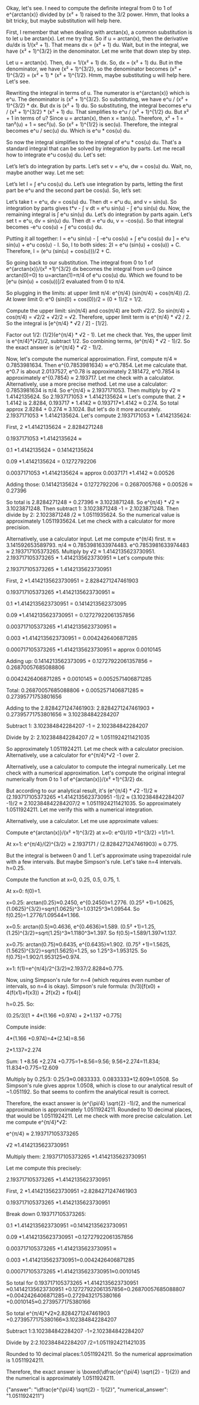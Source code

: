 <think>
Okay, let's see. I need to compute the definite integral from 0 to 1 of e^{arctan(x)} divided by (x² + 1) raised to the 3/2 power. Hmm, that looks a bit tricky, but maybe substitution will help here. 

First, I remember that when dealing with arctan(x), a common substitution is to let u be arctan(x). Let me try that. So if u = arctan(x), then the derivative du/dx is 1/(x² + 1). That means dx = (x² + 1) du. Wait, but in the integral, we have (x² + 1)^{3/2} in the denominator. Let me write that down step by step.

Let u = arctan(x). Then, du = 1/(x² + 1) dx. So, dx = (x² + 1) du. But in the denominator, we have (x² + 1)^{3/2}, so the denominator becomes (x² + 1)^{3/2} = (x² + 1) * (x² + 1)^{1/2}. Hmm, maybe substituting u will help here. Let's see.

Rewriting the integral in terms of u. The numerator is e^{arctan(x)} which is e^u. The denominator is (x² + 1)^{3/2}. So substituting, we have e^u / (x² + 1)^{3/2} * dx. But dx is (x² + 1) du. So substituting, the integral becomes e^u / (x² + 1)^{3/2} * (x² + 1) du. That simplifies to e^u / (x² + 1)^{1/2} du. But x² + 1 in terms of u? Since u = arctan(x), then x = tan(u). Therefore, x² + 1 = tan²(u) + 1 = sec²(u). So (x² + 1)^{1/2} is sec(u). Therefore, the integral becomes e^u / sec(u) du. Which is e^u * cos(u) du.

So now the integral simplifies to the integral of e^u * cos(u) du. That's a standard integral that can be solved by integration by parts. Let me recall how to integrate e^u cos(u) du. Let's set:

Let’s let’s do integration by parts. Let’s set v = e^u, dw = cos(u) du. Wait, no, maybe another way. Let me set:

Let’s let I = ∫ e^u cos(u) du. Let’s use integration by parts, letting the first part be e^u and the second part be cos(u). So, let’s set:

Let’s take t = e^u, dv = cos(u) du. Then dt = e^u du, and v = sin(u). So integration by parts gives t*v - ∫ v dt = e^u sin(u) - ∫ e^u sin(u) du. Now, the remaining integral is ∫ e^u sin(u) du. Let’s do integration by parts again. Let’s set t = e^u, dv = sin(u) du. Then dt = e^u du, v = -cos(u). So that integral becomes -e^u cos(u) + ∫ e^u cos(u) du. 

Putting it all together: I = e^u sin(u) - [ -e^u cos(u) + ∫ e^u cos(u) du ] = e^u sin(u) + e^u cos(u) - I. So, I to both sides: 2I = e^u (sin(u) + cos(u)) + C. Therefore, I = (e^u (sin(u) + cos(u)))/2 + C. 

So going back to our substitution. The integral from 0 to 1 of e^{arctan(x)}/(x² +1)^{3/2} dx becomes the integral from u=0 (since arctan(0)=0) to u=arctan(1)=π/4 of e^u cos(u) du. Which we found to be [e^u (sin(u) + cos(u))]/2 evaluated from 0 to π/4.

So plugging in the limits: at upper limit π/4: e^{π/4} (sin(π/4) + cos(π/4)) /2. At lower limit 0: e^0 (sin(0) + cos(0))/2 = (0 + 1)/2 = 1/2.

Compute the upper limit: sin(π/4) and cos(π/4) are both √2/2. So sin(π/4) + cos(π/4) = √2/2 + √2/2 = √2. Therefore, upper limit term is e^{π/4} * √2 / 2. So the integral is [e^{π/4} * √2 / 2] - [1/2]. 

Factor out 1/2: (1/2)(e^{π/4} * √2 - 1). Let me check that. Yes, the upper limit is e^{π/4}*(√2)/2, subtract 1/2. So combining terms, (e^{π/4} * √2 - 1)/2. So the exact answer is (e^{π/4} * √2 - 1)/2.

Now, let's compute the numerical approximation. First, compute π/4 ≈ 0.7853981634. Then e^{0.7853981634} ≈ e^0.7854. Let me calculate that. e^0.7 is about 2.0137527, e^0.78 is approximately 2.181472, e^0.7854 is approximately e^{0.7854} ≈ 2.193717. Let me check with a calculator. Alternatively, use a more precise method. Let me use a calculator: 0.7853981634 is π/4. So e^{π/4} ≈ 2.1937171053. Then multiply by √2 ≈ 1.4142135624. So 2.1937171053 * 1.4142135624 ≈ Let's compute that. 2 * 1.4142 is 2.8284, 0.193717 * 1.4142 ≈ 0.193717*1.4142 ≈ 0.274. So total approx 2.8284 + 0.274 ≈ 3.1024. But let's do it more accurately. 2.1937171053 * 1.4142135624. Let's compute 2.1937171053 * 1.4142135624:

First, 2 *1.4142135624 = 2.8284271248

0.1937171053 *1.4142135624 ≈

0.1 *1.4142135624 = 0.14142135624

0.09 *1.4142135624 = 0.1272792206

0.0037171053 *1.4142135624 ≈ approx 0.0037171 *1.4142 ≈ 0.00526

Adding those: 0.14142135624 + 0.1272792206 = 0.2687005768 + 0.00526 ≈ 0.27396

So total is 2.8284271248 + 0.27396 ≈ 3.1023871248. So e^{π/4} * √2 ≈ 3.1023871248. Then subtract 1: 3.1023871248 -1 = 2.1023871248. Then divide by 2: 2.1023871248 /2 ≈ 1.0511935624. So the numerical value is approximately 1.0511935624. Let me check with a calculator for more precision.

Alternatively, use a calculator input. Let me compute e^(π/4) first. π ≈ 3.141592653589793. π/4 ≈ 0.7853981633974483. e^0.7853981633974483 ≈ 2.193717105373265. Multiply by √2 ≈ 1.4142135623730951. 2.193717105373265 * 1.4142135623730951 ≈ Let's compute this:

2.193717105373265 * 1.4142135623730951

First, 2 *1.4142135623730951 = 2.8284271247461903

0.193717105373265 *1.4142135623730951 ≈

0.1 *1.4142135623730951 = 0.1414213562373095

0.09 *1.4142135623730951 = 0.12727922061357856

0.003717105373265 *1.4142135623730951 ≈

0.003 *1.4142135623730951 = 0.0042426406871285

0.000717105373265 *1.4142135623730951 ≈ approx 0.0010145

Adding up: 0.1414213562373095 + 0.12727922061357856 = 0.26870057685088806

0.0042426406871285 + 0.0010145 ≈ 0.0052571406871285

Total: 0.26870057685088806 + 0.0052571406871285 ≈ 0.27395771753801656

Adding to the 2.8284271247461903: 2.8284271247461903 + 0.27395771753801656 ≈ 3.102384842284207

Subtract 1: 3.102384842284207 -1 = 2.102384842284207

Divide by 2: 2.102384842284207 /2 ≈ 1.0511924211421035

So approximately 1.0511924211. Let me check with a calculator precision. Alternatively, use a calculator for e^{π/4}*√2 -1 over 2.

Alternatively, use a calculator to compute the integral numerically. Let me check with a numerical approximation. Let's compute the original integral numerically from 0 to 1 of e^{arctan(x)}/(x² +1)^{3/2} dx.

But according to our analytical result, it's (e^{π/4} * √2 -1)/2 ≈ (2.193717105373265 *1.4142135623730951 -1)/2 ≈ (3.102384842284207 -1)/2 ≈ 2.102384842284207/2 ≈ 1.0511924211421035. So approximately 1.0511924211. Let me verify this with a numerical integration.

Alternatively, use a calculator. Let me use approximate values:

Compute e^{arctan(x)}/(x² +1)^{3/2} at x=0: e^0}/(0 +1)^{3/2} =1/1=1.

At x=1: e^{π/4}/(2)^{3/2} ≈ 2.1937171 / (2.8284271247461903) ≈ 0.775.

But the integral is between 0 and 1. Let's approximate using trapezoidal rule with a few intervals. But maybe Simpson's rule. Let's take n=4 intervals. h=0.25.

Compute the function at x=0, 0.25, 0.5, 0.75, 1.

At x=0: f(0)=1.

x=0.25: arctan(0.25)≈0.2450, e^{0.2450}≈1.2776. (0.25² +1)=1.0625, (1.0625)^{3/2}=sqrt(1.0625)^3=1.03125^3≈1.09544. So f(0.25)=1.2776/1.09544≈1.166.

x=0.5: arctan(0.5)≈0.4636, e^{0.4636}≈1.589. (0.5² +1)=1.25, (1.25)^{3/2}=sqrt(1.25)^3≈1.1180^3≈1.397. So f(0.5)=1.589/1.397≈1.137.

x=0.75: arctan(0.75)≈0.6435, e^{0.6435}≈1.902. (0.75² +1)=1.5625, (1.5625)^{3/2}=sqrt(1.5625)=1.25, so 1.25^3=1.953125. So f(0.75)=1.902/1.953125≈0.974.

x=1: f(1)=e^{π/4}/2^{3/2}≈2.1937/2.8284≈0.775.

Now, using Simpson's rule for n=4 (which requires even number of intervals, so n=4 is okay). Simpson's rule formula: (h/3)[f(x0) + 4(f(x1)+f(x3)) + 2f(x2) + f(x4)]

h=0.25. So:

(0.25/3)[1 + 4*(1.166 +0.974) + 2*1.137 +0.775]

Compute inside:

4*(1.166 +0.974)=4*(2.14)=8.56

2*1.137=2.274

Sum: 1 +8.56 +2.274 +0.775=1+8.56=9.56; 9.56+2.274=11.834; 11.834+0.775=12.609

Multiply by 0.25/3: 0.25/3≈0.0833333. 0.0833333*12.609≈1.0508. So Simpson's rule gives approx 1.0508, which is close to our analytical result of ~1.051192. So that seems to confirm the analytical result is correct.

Therefore, the exact answer is (e^{\pi/4} \sqrt{2} -1)/2, and the numerical approximation is approximately 1.0511924211. Rounded to 10 decimal places, that would be 1.0511924211. Let me check with more precise calculation. Let me compute e^{π/4}*√2:

e^{π/4} ≈ 2.193717105373265

√2 ≈1.4142135623730951

Multiply them: 2.193717105373265 *1.4142135623730951

Let me compute this precisely:

2.193717105373265 *1.4142135623730951

First, 2 *1.4142135623730951 =2.8284271247461903

0.193717105373265 *1.4142135623730951

Break down 0.193717105373265:

0.1 *1.4142135623730951 =0.14142135623730951

0.09 *1.4142135623730951 =0.12727922061357856

0.003717105373265 *1.4142135623730951 ≈

0.003 *1.4142135623730951=0.0042426406871285

0.000717105373265 *1.4142135623730951≈0.0010145

So total for 0.193717105373265 *1.4142135623730951 ≈0.14142135623730951 +0.12727922061357856=0.26870057685088807 +0.0042426406871285=0.2729432175380166 +0.0010145≈0.2739577175380166

So total e^{π/4}*√2≈2.8284271247461903 +0.2739577175380166≈3.102384842284207

Subtract 1:3.102384842284207 -1=2.102384842284207

Divide by 2:2.102384842284207 /2=1.0511924211421035

Rounded to 10 decimal places:1.0511924211. So the numerical approximation is 1.0511924211.

Therefore, the exact answer is \boxed{\dfrac{e^{\pi/4} \sqrt{2} - 1}{2}} and the numerical is approximately 1.0511924211.
</think>

{"answer": "\\dfrac{e^{\\pi/4} \\sqrt{2} - 1}{2}", "numerical_answer": "1.0511924211"}